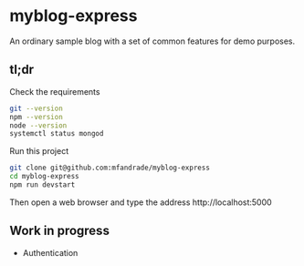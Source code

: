 # myblog-express

An ordinary sample blog with a set of common features for demo purposes.

## tl;dr

Check the requirements

```bash
git --version
npm --version
node --version
systemctl status mongod
```

Run this project

```bash
git clone git@github.com:mfandrade/myblog-express
cd myblog-express
npm run devstart
```

Then open a web browser and type the address http://localhost:5000

## Work in progress

* Authentication
